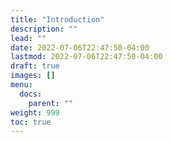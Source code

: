```yaml
---
title: "Introduction"
description: ""
lead: ""
date: 2022-07-06T22:47:50-04:00
lastmod: 2022-07-06T22:47:50-04:00
draft: true
images: []
menu:
  docs:
    parent: ""
weight: 999
toc: true
---
```

